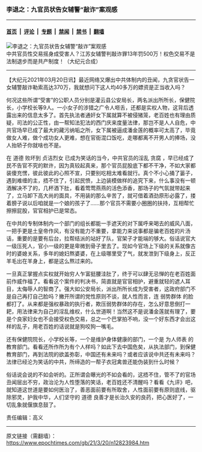 ### 李退之：九官员状告女辅警“敲诈”案观感

---

#### [首页](../../../..?n12823984) &nbsp;|&nbsp; [评论](../../../../../epoch-comment?n12823984) &nbsp;|&nbsp; [专题](../../../../../epoch-special?n12823984) &nbsp;|&nbsp; [禁闻](../../../../../epoch-news?n12823984) &nbsp;|&nbsp; [禁书](../../../../../books?n12823984) &nbsp;|&nbsp; [翻墙](https://github.com/gfw-breaker/nogfw/blob/master/README.md?n12823984)


<div><img alt="李退之：九官员状告女辅警“敲诈”案观感" class="attachment-djy_600_400 size-djy_600_400 wp-post-image" src="https://i.epochtimes.com/assets/uploads/2021/03/611401d51efb7e32f80b365136e1d185-600x400.jpg"/>
<div class="caption">
 中共官员性交易摇身成受害人？江苏女辅警判敲诈罪13年罚500万！权色交易不是法制退步而是共产制度！（大纪元合成）
</div></div><hr/><div class="post_content" id="artbody" itemprop="articleBody">
 <!-- article content begin -->
 <p>
  【大纪元2021年03月20日讯】最近网络又爆出中共体制内的丑闻，九贪官状告一女辅警敲诈勒索高达370万，我就想问下这人均40多万的嫖资是正当收入吗？
 </p>
 <p>
  何况这些所谓“受害”的公职人员分别是灌云县公安局长，两名派出所所长，保健院长，小学校长等9人。一小女子的涉猎之广令人咂舌，还都是实权人物，这背后透露出来的信息太多了。首先执法者通奸女下属就算不被侵猪笼，老百姓也有理由质疑，司法的公正性，由一帮知法犯法的西门庆来度量法律，那岂不是人人自危，中共官场早已成了最大的藏污纳垢之所，女下属被逼成潘金莲的概率可太高了，毕竟做女人难，做个成功女人更难，想在官衙混口饭吃，走哪都离不开男人的捧场，没人抬轿子你就啥也不是。
 </p>
 <p>
  在
  <ok href="https://www.epochtimes.com/gb/tag/%E9%81%93%E5%BE%B7.html">
   道德
  </ok>
  败坏到
  <ok href="https://www.epochtimes.com/gb/tag/%E8%B4%9E%E6%B4%81%E7%83%88%E5%A5%B3.html">
   贞洁烈女
  </ok>
  已成为笑话的当今，中共官员的淫乱
  <ok href="https://www.epochtimes.com/gb/tag/%E8%B4%AA%E8%85%90.html">
   贪腐
  </ok>
  ，早已经成了民不告官不究的默许，因为真较起真来，那个官员屁股底下都不干净，不如大家都装傻充愣，彼此彼此的心照不宣，只要别吃相太难看就行。真个不小心捅了篓子，遇到难缠的主，捂不住了，引起民愤，上边装模做样的追究下来，什么事没有一顿酒解决不了的，几杯酒下肚，看着莺莺燕燕的活色添香，那场子的气氛就带起来了，立马卸下高大尚的面具，不用装的那么辛苦了，就可借着酒劲原形必露了，搂着膀子说以后咱就是一个娘的孩子了……那个官员不需要小圈圈的扶持，互相帮忙擦擦屁股，官官相护已是常态。
 </p>
 <p>
  在中共的专制体制内一个部门的组长都能一手遮天的对下属呼来喝去的威风八面，一把手更是土皇帝作风，有没有能力不重要，拿能力来说事都是骗老百姓的片汤话，重要的是要有后台，拉帮结派的站好了队，官架子才能端的够大。俗话说官大一级压死人，官小一级的更是卑微到骨子里去了。现如今官场上下级的关系就像古时的婆媳关系，多年的媳妇熬婆婆，在上级哪里受了气，就发泄到下级身上，反正羊毛出在羊身上，都是这么熬过来的。
 </p>
 <p>
  一旦真正掌握点实权就开始穷人乍富挺腰洼肚了，终于可以肆无忌惮的在老百姓面前作威作福了。看看这个案件的判决书，简直就是官官相护，避重就轻的遮人耳目，太侮辱人的智商了。强大如公安局长，派出所所长成为受害者，这政府部门不是自己再打自己脸吗？撇开所谓的党性原则不谈，就人性而言，连
  <ok href="https://www.epochtimes.com/gb/tag/%E5%BC%B1%E5%8A%BF%E7%BE%A4%E4%BD%93.html">
   弱势群体
  </ok>
  的脸都打了。从来都是强权暴政的执行者，欺压弱势群体的存在，怎么好意思倒打一耙，用法律来为自己的淫乱维权，什么世道啊！当然这不是说潘金莲就有理了，要是个良家妇女也不会接受权色交易，总之一个巴掌拍不响，没一个好东西才会出这样的乱子，用老百姓的话说就是狗咬狗一嘴毛。
 </p>
 <p>
  还有保健院院长，小学校长等，一个是维护身体健康的部门，一个是
  <ok href="https://www.epochtimes.com/gb/tag/%E4%B8%BA%E4%BA%BA%E5%B8%88%E8%A1%A8.html">
   为人师表
  </ok>
  的教育部门。看看还所作所为有个人样吗？如此下去中国危矣，从执法部门，到保健教育部门，再到法院的欲盖弥彰，中国还有未来吗？或者应该说中共还有未来吗？法律已经沦为笑话的中共，所缔造的一帮子衣冠禽兽还能伪装到什么时候？
 </p>
 <p>
  俗话说会说的不如会听的。正所谓会曝光的不如会看的，这捂不住，管不了的官场丑闻层出不穷，政治沦为人性堕落的笑话，老百姓还不清醒吗？看看《九评》吧，就知道这世道是要如何医治了，善恶面前要有所取舍，人性面前要有原则底线，驱除邪灵，护我中华，人们坚守的
  <ok href="https://www.epochtimes.com/gb/tag/%E9%81%93%E5%BE%B7.html">
   道德
  </ok>
  良善才是长治久安的良药，把心医好了，一切乱象就偃旗息鼓了。
 </p>
 <p>
  责任编辑：高义
 </p>
 <!-- article content end -->
 <div id="below_article_ad">
 </div>
</div>


---

原文链接（需翻墙）：https://www.epochtimes.com/gb/21/3/20/n12823984.htm